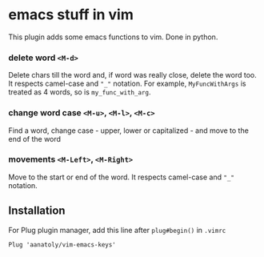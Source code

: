# emacs stuff in vim
This plugin adds some emacs functions to vim. Done in python.

### delete word `<M-d>`

Delete chars till the word and, if word was really close, delete the word too. It
respects camel-case and `"_"` notation. For example, `MyFuncWithArgs` is treated
as 4 words, so is `my_func_with_arg`.

### change word case `<M-u>`, `<M-l>`, `<M-c>`

Find a word, change case - upper, lower or capitalized - and move to the end of the word

### movements `<M-Left>`, `<M-Right>`
Move to the start or end of the word. It respects camel-case and `"_"` notation.

## Installation
For Plug plugin manager, add this line after `plug#begin()` in `.vimrc`
```
Plug 'aanatoly/vim-emacs-keys'
```

